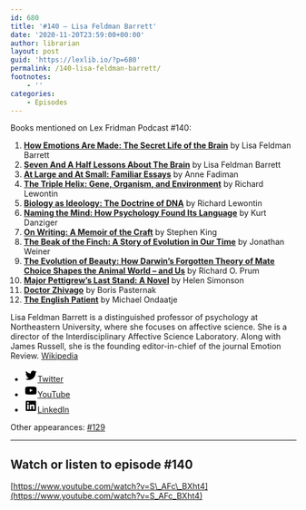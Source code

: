 ```yaml
---
id: 680
title: '#140 – Lisa Feldman Barrett'
date: '2020-11-20T23:59:00+00:00'
author: librarian
layout: post
guid: 'https://lexlib.io/?p=680'
permalink: /140-lisa-feldman-barrett/
footnotes:
    - ''
categories:
    - Episodes
---
```


Books mentioned on Lex Fridman Podcast #140:

1. <b><a href="https://amzn.to/3VSjqY7" target="_blank" rel="sponsored noopener noreferrer">How Emotions Are Made: The Secret Life of the Brain</a></b> by Lisa Feldman Barrett
2. <b><a href="https://amzn.to/3iBWUUX" target="_blank" rel="sponsored noopener noreferrer">Seven And A Half Lessons About The Brain</a></b> by Lisa Feldman Barrett
3. <b><a href="https://amzn.to/3F3s7If" target="_blank" rel="sponsored noopener noreferrer">At Large and At Small: Familiar Essays</a></b> by Anne Fadiman
4. <b><a href="https://amzn.to/3OVNYG9" target="_blank" rel="sponsored noopener noreferrer">The Triple Helix: Gene, Organism, and Environment</a></b> by Richard Lewontin
5. <b><a href="https://amzn.to/3B5Nc3m" target="_blank" rel="sponsored noopener noreferrer">Biology as Ideology: The Doctrine of DNA</a></b> by Richard Lewontin
6. <b><a href="https://amzn.to/3FqHZWL" target="_blank" rel="sponsored noopener noreferrer">Naming the Mind: How Psychology Found Its Language</a></b> by Kurt Danziger
7. <b><a href="https://amzn.to/3gYs608" target="_blank" rel="sponsored noopener noreferrer">On Writing: A Memoir of the Craft</a></b> by Stephen King
8. <b><a href="https://amzn.to/3gW0NDL" target="_blank" rel="sponsored noopener noreferrer">The Beak of the Finch: A Story of Evolution in Our Time</a></b> by Jonathan Weiner
9. <b><a href="https://amzn.to/3H9nUWe" target="_blank" rel="sponsored noopener noreferrer">The Evolution of Beauty: How Darwin’s Forgotten Theory of Mate Choice Shapes the Animal World – and Us</a></b> by Richard O. Prum
10. <b><a href="https://amzn.to/3OYnx2l" target="_blank" rel="sponsored noopener noreferrer">Major Pettigrew’s Last Stand: A Novel</a></b> by Helen Simonson
11. <b><a href="https://amzn.to/3F3SxJE" target="_blank" rel="sponsored noopener noreferrer">Doctor Zhivago</a></b> by Boris Pasternak
12. <b><a href="https://amzn.to/3ujxZrX" target="_blank" rel="sponsored noopener noreferrer">The English Patient</a></b> by Michael Ondaatje

<!--more-->

Lisa Feldman Barrett is a distinguished professor of psychology at Northeastern University, where she focuses on affective science. She is a director of the Interdisciplinary Affective Science Laboratory. Along with James Russell, she is the founding editor-in-chief of the journal Emotion Review. [Wikipedia](https://en.wikipedia.org/wiki/Lisa_Feldman_Barrett)

- [<svg aria-hidden="true" focusable="false" height="24" version="1.1" viewbox="0 0 24 24" width="24" xmlns="http://www.w3.org/2000/svg"><path d="M22.23,5.924c-0.736,0.326-1.527,0.547-2.357,0.646c0.847-0.508,1.498-1.312,1.804-2.27 c-0.793,0.47-1.671,0.812-2.606,0.996C18.324,4.498,17.257,4,16.077,4c-2.266,0-4.103,1.837-4.103,4.103 c0,0.322,0.036,0.635,0.106,0.935C8.67,8.867,5.647,7.234,3.623,4.751C3.27,5.357,3.067,6.062,3.067,6.814 c0,1.424,0.724,2.679,1.825,3.415c-0.673-0.021-1.305-0.206-1.859-0.513c0,0.017,0,0.034,0,0.052c0,1.988,1.414,3.647,3.292,4.023 c-0.344,0.094-0.707,0.144-1.081,0.144c-0.264,0-0.521-0.026-0.772-0.074c0.522,1.63,2.038,2.816,3.833,2.85 c-1.404,1.1-3.174,1.756-5.096,1.756c-0.331,0-0.658-0.019-0.979-0.057c1.816,1.164,3.973,1.843,6.29,1.843 c7.547,0,11.675-6.252,11.675-11.675c0-0.178-0.004-0.355-0.012-0.531C20.985,7.47,21.68,6.747,22.23,5.924z"></path></svg><span class="wp-block-social-link-label screen-reader-text">Twitter</span>](https://twitter.com/lfeldmanbarrett)
- [<svg aria-hidden="true" focusable="false" height="24" version="1.1" viewbox="0 0 24 24" width="24" xmlns="http://www.w3.org/2000/svg"><path d="M21.8,8.001c0,0-0.195-1.378-0.795-1.985c-0.76-0.797-1.613-0.801-2.004-0.847c-2.799-0.202-6.997-0.202-6.997-0.202 h-0.009c0,0-4.198,0-6.997,0.202C4.608,5.216,3.756,5.22,2.995,6.016C2.395,6.623,2.2,8.001,2.2,8.001S2,9.62,2,11.238v1.517 c0,1.618,0.2,3.237,0.2,3.237s0.195,1.378,0.795,1.985c0.761,0.797,1.76,0.771,2.205,0.855c1.6,0.153,6.8,0.201,6.8,0.201 s4.203-0.006,7.001-0.209c0.391-0.047,1.243-0.051,2.004-0.847c0.6-0.607,0.795-1.985,0.795-1.985s0.2-1.618,0.2-3.237v-1.517 C22,9.62,21.8,8.001,21.8,8.001z M9.935,14.594l-0.001-5.62l5.404,2.82L9.935,14.594z"></path></svg><span class="wp-block-social-link-label screen-reader-text">YouTube</span>](https://www.youtube.com/channel/UCEh3eoysP6CjwjnvDrQp3Sg)
- [<svg aria-hidden="true" focusable="false" height="24" version="1.1" viewbox="0 0 24 24" width="24" xmlns="http://www.w3.org/2000/svg"><path d="M19.7,3H4.3C3.582,3,3,3.582,3,4.3v15.4C3,20.418,3.582,21,4.3,21h15.4c0.718,0,1.3-0.582,1.3-1.3V4.3 C21,3.582,20.418,3,19.7,3z M8.339,18.338H5.667v-8.59h2.672V18.338z M7.004,8.574c-0.857,0-1.549-0.694-1.549-1.548 c0-0.855,0.691-1.548,1.549-1.548c0.854,0,1.547,0.694,1.547,1.548C8.551,7.881,7.858,8.574,7.004,8.574z M18.339,18.338h-2.669 v-4.177c0-0.996-0.017-2.278-1.387-2.278c-1.389,0-1.601,1.086-1.601,2.206v4.249h-2.667v-8.59h2.559v1.174h0.037 c0.356-0.675,1.227-1.387,2.526-1.387c2.703,0,3.203,1.779,3.203,4.092V18.338z"></path></svg><span class="wp-block-social-link-label screen-reader-text">LinkedIn</span>](https://www.linkedin.com/in/lisa-feldman-barrett/)

Other appearances: [\#129](/129-lisa-feldman-barrett/)

- - - - - -

## Watch or listen to episode #140

[https://www.youtube.com/watch?v=S\_AFc\_BXht4](https://www.youtube.com/watch?v=S_AFc_BXht4)